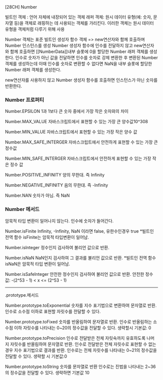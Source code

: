 [28CH] Number

빌트인 객체 : 언어 자체에 내장되어 있는 객체
래퍼 객체: 원시 데이터 유형(예: 숫자, 문자열 등)을 객체로 래핑하는 데 사용되는 객체를 가리킨다. 이러한 객체는 원시 데이터 유형을 객체처럼 다루기 위해 사용

Number 객체는 표준 빌트인 생성자 함수 객체
=> new연산자와 함께 호출하며 Number 인스턴스를 생성
Number 생성자 함수에 인수를 전달하지 않고 new연산자와 함께 호출하면 [[NumberData]]내부 슬롯에 0을 할당한 Number 래퍼 객체를 생성한다.
인수로 숫자가 아닌 값을 전달하면 인수를 숫자로 강제 변환한 후 변환된 Number객체를 생성하는데 이때 인수를 숫자로 변환할 수 없다면 NaN을 내부 슬롯에 할당한 Number 래퍼 객체를 생성한다.

new연산자를 사용하지 않고 Number 생성자 함수를 호출하면 인스턴스가 아닌 숫자를 반환한다.

### Number 프로퍼티

Number.EPSILON
1과 1보다 큰 숫자 중에서 가장 작은 숫자와의 차이

Number.MAX_VALUE
자바스크립트에서 표현할 수 있는 가장 큰 양수값10^308

Number.MIN_VALUE
자바스크립트에서 표현할 수 있는 가장 작은 양수 값

Number.MAX_SAFE_INTERGER
자바스크립트에서 안전하게 표현할 수 있는 가장 큰 정수값

Number.MIN_SAFE_INTERGER
자바스크립트에서 안전하게 표현할 수 있는 가장 작은 정수 값

Number.POSITIVE_INFINITY
양의 무한대. 즉 Infinity

Number.NEGATIVE_INFINITY
음의 무한대. 즉 -Infinity

Number.NAN
숫자가 아님. 즉 NaN

### Number 메서드

암묵적 타입 변환이 일어나지 않는다.
인수에 숫자가 들어간다.

Number.isFinite
Infinity, -Infinity, NaN 이라면 false, 유한수인경우 true \*빌트인 전역 함수 isFinite는 암묵적 타입변환이 일어남.

Number.isInteger
정수인지 검사하여 불리언 값으로 반환.

Number.isNaN
NaN인지 검사하여 그 결과를 불리언 값으로 반환. \*빌트인 전역 함수 isNaN은 암묵적 타입 변환이 일어남.

Number.isSafeInteger
안전한 정수인지 검사하여 불리언 값으로 반환.
안전한 정수값: -(2^53 - 1) < x <= (2^53 - 1)

---

.prototype.메서드

Number.prototype.toExponential
숫자를 지수 표기법으로 변환하여 문자열로 반환.
인수로 소수점 이하로 표현할 자릿수를 전달할 수 있다.

Number.prototype.toFixed
숫자를 반올림하여 문자열로 반환.
인수로 반올림하는 소수점 이하 자릿수를 나타내는 0~20의 정수값을 전달할 수 있다. 생략할시 기본값: 0

Number.prototype.toPrecision
인수로 전달받은 전체 자릿숙까지 유효하도록 나머지 자릿수를 반올림하여 문자열로 반환. 인수로 전달받은 전체 자릿수로 표현할 수 없는 경우 지수 표기법으로 결과를 반환.
인수로는 전체 자릿수를 나타내는 0~21의 정수값을 전달할 수 있다. 생략할 시 기본값:0

Number.prototype.toString
숫자를 문자열로 반환
인수로는 진법을 나타내는 2~36의 정수값을 전달할 수 있다. 생략하면 기본값 10
